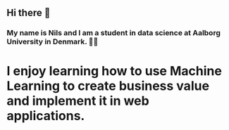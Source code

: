 ## Hi there 👋

### My name is Nils and I am a student in data science at Aalborg University in Denmark. 👨‍💻
# I enjoy learning how to use Machine Learning to create business value and implement it in web applications.

<!--
**nilsbayer/nilsbayer** is a ✨ _special_ ✨ repository because its `README.md` (this file) appears on your GitHub profile.

Here are some ideas to get you started:

- 🔭 I’m currently working on ...
- 🌱 I’m currently learning ...
- 👯 I’m looking to collaborate on ...
- 🤔 I’m looking for help with ...
- 💬 Ask me about ...
- 📫 How to reach me: ...
- 😄 Pronouns: ...
- ⚡ Fun fact: ...
-->
